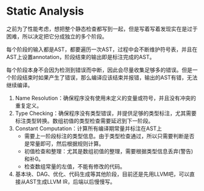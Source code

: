 # Static Analysis

之前为了性能考虑，想把整个静态检查都写到一起，但是写着写着发现实在是过于困难，所以决定把它分成独立的多个阶段。

每个阶段的输入都是AST，都要遍历一次AST，过程中会不断维护符号表，并且在AST上设置annotation，阶段结束的输出即是标注完成的AST。

每个阶段本身不会因为检测到错误而中断，因此会尽量收集足够多的错误。但是一个阶段结束时如果产生了错误，那么编译应该结束并报错，输出的AST有错，无法继续编译。

1. Name Resolution：确保程序没有使用未定义的变量或符号，并且没有冲突的重复定义。
2. Type Checking：确保程序没有类型错误，并提供足够的类型标注，尤其需要标注类型转换。数组初值的类型检查需要延迟到下一阶段。
3. Constant Computation：计算所有编译期常量并标注在AST上
    * 需要上一阶段标注的类型信息。由于类型检查通过，所以只需要判断是否是常量即可，然后根据规则计算。
    * 初值检查和整理：尤其是数组初值的整理，需要根据类型信息丢弃(警告)和补0。
    * 检查数组常量的左值，不能有修改的代码。
4. 基本块、DAG、优化、代码生成等其他阶段，目前还是先用LLVM吧，可以直接从AST生成LLVM IR，后端以后慢慢写。

